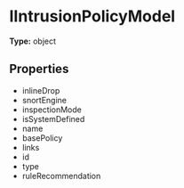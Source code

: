 # IIntrusionPolicyModel


**Type:** object

## Properties
* inlineDrop
* snortEngine
* inspectionMode
* isSystemDefined
* name
* basePolicy
* links
* id
* type
* ruleRecommendation
